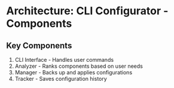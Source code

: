 # Architecture: CLI Configurator - Components

## Key Components
1. CLI Interface - Handles user commands
2. Analyzer - Ranks components based on user needs
3. Manager - Backs up and applies configurations
4. Tracker - Saves configuration history